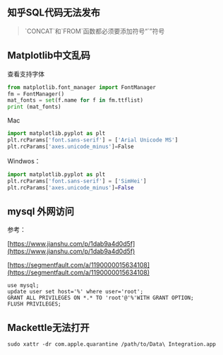 
## 知乎SQL代码无法发布


> \`CONCAT\`和\`FROM\`函数都必须要添加符号“\`”符号

## Matplotlib中文乱码

查看支持字体

```python
from matplotlib.font_manager import FontManager
fm = FontManager()
mat_fonts = set(f.name for f in fm.ttflist)
print (mat_fonts)
```

Mac

```python
import matplotlib.pyplot as plt
plt.rcParams['font.sans-serif'] = ['Arial Unicode MS']
plt.rcParams['axes.unicode_minus']=False​
```

Windwos：

```python
import matplotlib.pyplot as plt
plt.rcParams['font.sans-serif'] = ['SimHei']
plt.rcParams['axes.unicode_minus']=False
```

## mysql 外网访问

参考： 

[https://www.jianshu.com/p/1dab9a4d0d5f](https://www.jianshu.com/p/1dab9a4d0d5f)

[https://segmentfault.com/a/1190000015634108](https://segmentfault.com/a/1190000015634108)

```
use mysql;
update user set host='%' where user='root';
GRANT ALL PRIVILEGES ON *.* TO 'root'@'%'WITH GRANT OPTION;
FLUSH PRIVILEGES;
```



## Mackettle无法打开

```
sudo xattr -dr com.apple.quarantine /path/to/Data\ Integration.app
```

